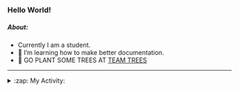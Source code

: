 ### Hello World!

##### About:
- Currently I am a student.
- 🌱 I’m learning how to make better documentation.
- 🌱 GO PLANT SOME TREES AT [TEAM TREES](https://teamtrees.org/)

---
<details>
  <summary>:zap: My Activity:</summary>
  
<!--START_SECTION:waka-->
![Code Time](http://img.shields.io/badge/Code%20Time-1%2C129%20hrs%2048%20mins-blue)

**I'm a Night 🦉** 

```text
🌞 Morning                1219 commits        ██░░░░░░░░░░░░░░░░░░░░░░░   08.61 % 
🌆 Daytime                5166 commits        █████████░░░░░░░░░░░░░░░░   36.50 % 
🌃 Evening                4069 commits        ███████░░░░░░░░░░░░░░░░░░   28.75 % 
🌙 Night                  3701 commits        ███████░░░░░░░░░░░░░░░░░░   26.15 % 
```
📅 **I'm Most Productive on Wednesday** 

```text
Monday                   2172 commits        ████░░░░░░░░░░░░░░░░░░░░░   15.34 % 
Tuesday                  1772 commits        ███░░░░░░░░░░░░░░░░░░░░░░   12.52 % 
Wednesday                3316 commits        ██████░░░░░░░░░░░░░░░░░░░   23.43 % 
Thursday                 1686 commits        ███░░░░░░░░░░░░░░░░░░░░░░   11.91 % 
Friday                   1371 commits        ██░░░░░░░░░░░░░░░░░░░░░░░   09.69 % 
Saturday                 1285 commits        ██░░░░░░░░░░░░░░░░░░░░░░░   09.08 % 
Sunday                   2553 commits        █████░░░░░░░░░░░░░░░░░░░░   18.04 % 
```


📊 **This Week I Spent My Time On** 

```text
🔥 Editors: 
VS Code                  6 hrs 33 mins       █████████████████████████   100.00 % 

🐱‍💻 Projects: 
praise                   5 hrs 36 mins       █████████████████████░░░░   85.61 % 
discord-bot              45 mins             ███░░░░░░░░░░░░░░░░░░░░░░   11.49 % 
CSF22                    11 mins             █░░░░░░░░░░░░░░░░░░░░░░░░   02.89 % 
```


 Last Updated on 26/05/2023 04:07:34 UTC
<!--END_SECTION:waka-->
</details>
